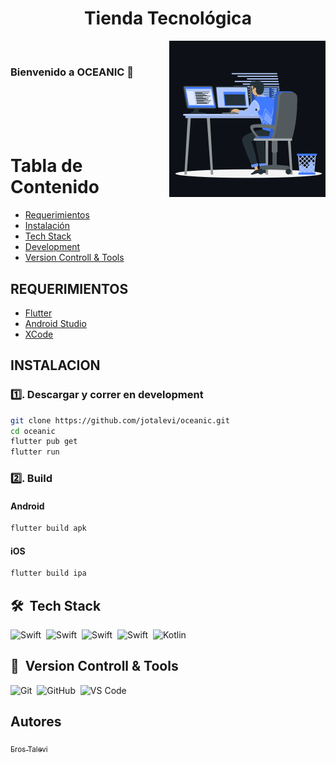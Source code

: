 <h1 align="center">Tienda Tecnológica</h1>

<p><img align="right" height="250" width="250" src="https://raw.githubusercontent.com/SubhadeepZilong/SubhadeepZilong/main/icons/animation_500_kxa883sd.gif" alt="SubhadeepZilong" /></p>

&emsp;
<h3 align="left">Bienvenido a OCEANIC 👋</h3>
&emsp;
<br/>
<br/>
<br/>
<br/>

# Tabla de Contenido
- [Requerimientos](#requerimientos)
- [Instalación](#instalación)
- [Tech Stack](#tech-stack)
- [Development](#development)
- [Version Controll & Tools](#version-controll--tools)


## REQUERIMIENTOS

- [Flutter](https://flutter.com)
- [Android Studio](https://developer.android.com/studio)
- [XCode](https://developer.apple.com/xcode/)

## INSTALACION

### :one:. Descargar y correr en development

```bash
git clone https://github.com/jotalevi/oceanic.git
cd oceanic
flutter pub get
flutter run
```

### :two:. Build

#### Android
```bash
flutter build apk
```

#### iOS
```bash
flutter build ipa
```

## 🛠 &nbsp;Tech Stack
![Swift](https://img.shields.io/badge/flutter-blue)&nbsp;
![Swift](https://img.shields.io/badge/dart-blue)&nbsp;
![Swift](https://img.shields.io/badge/firebase-blue)&nbsp;
![Swift](https://img.shields.io/badge/swift-orange)&nbsp;
![Kotlin](https://img.shields.io/badge/kotlin-orange)&nbsp;


## 🧰 &nbsp;Version Controll & Tools 

![Git](https://img.shields.io/badge/git-%23F05033.svg?style=for-the-badge&logo=git&logoColor=white)&nbsp;
![GitHub](https://img.shields.io/badge/github-%23121011.svg?style=for-the-badge&logo=github&logoColor=white)&nbsp;
![VS Code](https://img.shields.io/badge/Visual%20Studio%20Code-0078d7.svg?style=for-the-badge&logo=visual-studio-code&logoColor=white)&nbsp;

## Autores
[<sub>Eros Talevi</sub>](https://github.com/jotalevi)
